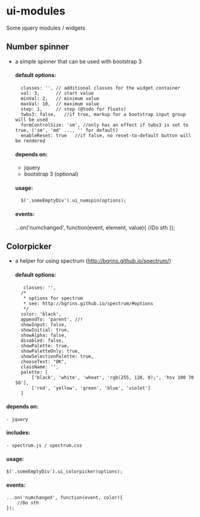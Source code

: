 # ui-modules

Some jquery modules / widgets

## Number spinner

- a simple spinner that can be used with bootstrap 3

    #### default options:

        classes: '', // additional classes for the widget container
        val: 3,      // start value
        minVal: 2,   // minimum value
        maxVal: 10,  // maximum value
        step: 1,     // step (@todo for floats)
        twbs3: false,   //if true, markup for a bootstrap input group will be used
        formControlSize: 'sm', //only has an effect if twbs3 is set to true, ('sm', 'md' ..., '' for default)
        enableReset: true   //if false, no reset-to-default button will be rendered

    #### depends on:

    - jquery
    - bootstrap 3 (optional)

    #### usage:

        $('.someEmptyDiv').ui_numspin(options);

    #### events:

    ...on('numchanged', function(event, element, value){
        //Do sth
    });

## Colorpicker

- a helper for using spectrum (http://bgrins.github.io/spectrum/)

    #### default options:

         classes: '',
        /*
         * options for spectrum
         * see: http://bgrins.github.io/spectrum/#options
         */
        color: 'black',
        appendTo: 'parent', //!
        showInput: false,
        showInitial: true,
        showAlpha: false,
        disabled: false,
        showPalette: true,
        showPaletteOnly: true,
        showSelectionPalette: true,
        chooseText: "OK",
        className: '',
        palette: [
            ['black', 'white', 'wheat', 'rgb(255, 128, 0);', 'hsv 100 70 50'],
            ['red', 'yellow', 'green', 'blue', 'violet']
        ]

#### depends on:

    - jquery

#### includes:

    - spectrum.js / spectrum.css

#### usage:

    $('.someEmptyDiv').ui_colorpicker(options);

#### events:

    ...on('numchanged', function(event, color){
        //Do sth
    });
